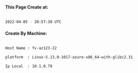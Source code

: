 
   
#### This Page Create at:

```bash

2022-04-05 - 20:57:30 UTC

```

#### Create By Machine:

```bash

Host Name : fv-az123-22

platform  : Linux-5.13.0-1017-azure-x86_64-with-glibc2.31

Ip Local  : 10.1.0.79

```

